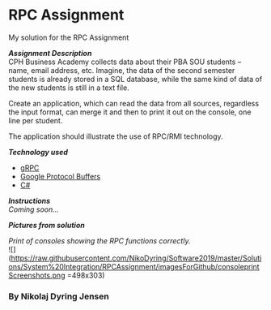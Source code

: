 # RPC Assignment
My solution for the RPC Assignment

**_Assignment Description_**  
CPH Business Academy collects data about their PBA SOU students – name, email address, etc. Imagine, the data of the second semester students is already stored in a SQL database, while the same kind of data of the new students is still in a text file. 

Create an application, which can read the data from all sources, regardless the input format, can merge it and then to print it out on the console, one line per student. 

The application should illustrate the use of RPC/RMI technology. 

**_Technology used_**
* [gRPC](https://grpc.io/)
* [Google Protocol Buffers](https://developers.google.com/protocol-buffers/docs/csharptutorial)
* [C#](https://docs.microsoft.com/en-us/dotnet/csharp/)

**_Instructions_**  
*Coming soon...*

**_Pictures from solution_**

*Print of consoles showing the RPC functions correctly.*  
![](https://raw.githubusercontent.com/NikoDyring/Software2019/master/Solutions/System%20Integration/RPCAssignment/imagesForGithub/consoleprintScreenshots.png =498x303)
### By Nikolaj Dyring Jensen
